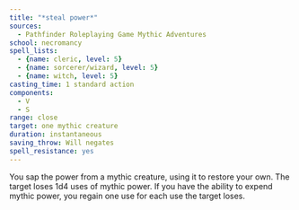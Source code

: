 ```yaml
---
title: "*steal power*"
sources:
  - Pathfinder Roleplaying Game Mythic Adventures
school: necromancy
spell_lists:
  - {name: cleric, level: 5}
  - {name: sorcerer/wizard, level: 5}
  - {name: witch, level: 5}
casting_time: 1 standard action
components:
  - V
  - S
range: close
target: one mythic creature
duration: instantaneous
saving_throw: Will negates
spell_resistance: yes
---
```


You sap the power from a mythic creature, using it to restore your own. The target loses 1d4 uses of mythic power. If you have the ability to expend mythic power, you regain one use for each use the target loses.

